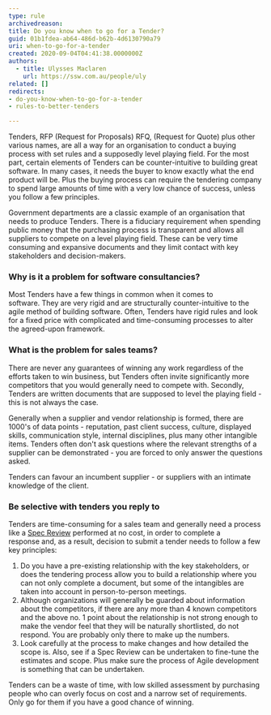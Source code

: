 ```yaml
---
type: rule
archivedreason: 
title: Do you know when to go for a Tender?
guid: 01b1fdea-ab64-486d-b62b-4d6130790a79
uri: when-to-go-for-a-tender
created: 2020-09-04T04:41:38.0000000Z
authors: 
  - title: Ulysses Maclaren
    url: https://ssw.com.au/people/uly
related: []
redirects:
- do-you-know-when-to-go-for-a-tender
- rules-to-better-tenders

---
```


Tenders, RFP (Request for Proposals) RFQ, (Request for Quote) plus other various names, are all a way for an organisation to conduct a buying process with set rules and a supposedly level playing field. For the most part, certain elements of Tenders can be counter-intuitive to building great software. In many cases, it needs the buyer to know exactly what the end product will be. Plus the buying process can require the tendering company to spend large amounts of time with a very low chance of success, unless you follow a few principles.

<!--endintro-->

Government departments are a classic example of an organisation that needs to produce Tenders. There is a fiduciary requirement when spending public money that the purchasing process is transparent and allows all suppliers to compete on a level playing field. These can be very time consuming and expansive documents and they limit contact with key stakeholders and decision-makers.

### Why is it a problem for software consultancies?

Most Tenders have a few things in common when it comes to software. They are very rigid and are structurally counter-intuitive to the agile method of building software. Often, Tenders have rigid rules and look for a fixed price with complicated and time-consuming processes to alter the agreed-upon framework.

### What is the problem for sales teams?

There are never any guarantees of winning any work regardless of the efforts taken to win business, but Tenders often invite significantly more competitors that you would generally need to compete with. Secondly, Tenders are written documents that are supposed to level the playing field - this is not always the case.

Generally when a supplier and vendor relationship is formed, there are 1000's of data points - reputation, past client success, culture, displayed skills, communication style, internal disciplines, plus many other intangible items. Tenders often don't ask questions where the relevant strengths of a supplier can be demonstrated - you are forced to only answer the questions asked.

Tenders can favour an incumbent supplier - or suppliers with an intimate knowledge of the client.

### Be selective with tenders you reply to

Tenders are time-consuming for a sales team and generally need a process like a [Spec Review](/rules-to-better-specification-reviews) performed at no cost, in order to complete a response and, as a result, decision to submit a tender needs to follow a few key principles:

1. Do you have a pre-existing relationship with the key stakeholders, or does the tendering process allow you to build a relationship where you can not only complete a document, but some of the intangibles are taken into account in person-to-person meetings.
2. Although organizations will generally be guarded about information about the competitors, if there are any more than 4 known competitors and the above no. 1 point about the relationship is not strong enough to make the vendor feel that they will be naturally shortlisted, do not respond. You are probably only there to make up the numbers.
3. Look carefully at the process to make changes and how detailed the scope is. Also, see if a Spec Review can be undertaken to fine-tune the estimates and scope. Plus make sure the process of Agile development is something that can be undertaken.

Tenders can be a waste of time, with low skilled assessment by purchasing people who can overly focus on cost and a narrow set of requirements. Only go for them if you have a good chance of winning.
